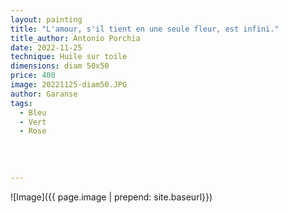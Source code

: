 ```yaml
---
layout: painting
title: "L'amour, s'il tient en une seule fleur, est infini."    
title_author: Antonio Porchia 
date: 2022-11-25
technique: Huile sur toile
dimensions: diam 50x50
price: 400
image: 20221125-diam50.JPG
author: Garanse
tags:
  - Bleu
  - Vert
  - Rose
  
  
  
  
---
```

![Image]({{ page.image | prepend: site.baseurl}})

